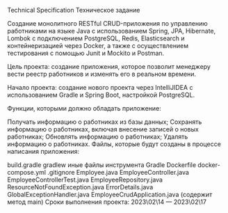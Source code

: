 Technical Specification Техническое задание

Создание монолитного RESTful CRUD-приложения по управлению работниками на языке Java с использованием Spring, JPA, Hibernate, Lombok с подключением PostgreSQL, Redis, Elasticsearch и контейнеризацией через Docker, а также c осуществлением тестирования с помощью Junit и Mockito и Postman.

Цель проекта: создание приложения, которое позволит менеджеру вести реестр работников и изменять его в реальном времени.

Начало проекта: создание нового проекта через IntelliJIDEA с использованием Gradle и Spring Boot, настройкой PostgreSQL.

Функции, которыми должно обладать приложение:

Получать информацию о работниках из базы данных;
Сохранять информацию о работниках, включая внесение записей о новых работниках;
Обновлять информацию о работниках;
Удалять информацию о работниках.
Файлы, которые будут созданы в процессе написания приложения:

build.gradle
gradlew
иные файлы инструмента Gradle
Dockerfile
docker-compose.yml
.gitignore
Employee.java
EmployeeController.java
EmployeeControllerTest.java
EmployeeRepository.java
ResourceNotFoundException.java
ErrorDetails.java
GlobalExceptionHandler.java
EmployeeCrudApplication.java (содержит метод main)
Сроки выполнения проекта: 2023\02\14 — 2023\02\17
